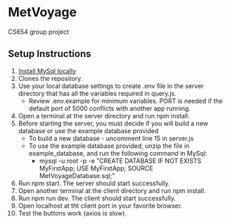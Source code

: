 # MetVoyage

CS654 group project

## Setup Instructions

1. [Install MySql locally](https://dev.mysql.com/doc/refman/8.4/en/installing.html)
2. Clones the repository.
3. Use your local database settings to create .env file in the server directory that has all the variables required in query.js.  
    * Review .env.example for minimum variables. PORT is needed if the default port of 5000 conflicts with another app running.
5. Open a terminal at the server directory and run npm install.
6. Before starting the server, you must decide if you will build a new database or use the example database provided
    * To build a new database - uncomment line 15 in server.js
    * To use the example database provided, unzip the file in example_database, and run the following command in MySql:
       * mysql -u root -p -e "CREATE DATABASE IF NOT EXISTS MyFirstApp; USE MyFirstApp; SOURCE MetVoyageDatabase.sql;"
8. Run npm start. The server should start successfully.
9. Open another terminal at the client directory and run npm install.
10. Run npm run dev. The client should start successfully.
11. Open localhost at tht client port in your favorite browser.
12. Test the buttons work (axios is slow).
